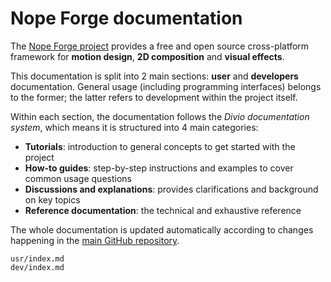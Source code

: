 # Nope Forge documentation

The [Nope Forge project][nopeforge] provides a free and open source cross-platform
framework for **motion design**, **2D composition** and **visual effects**.

This documentation is split into 2 main sections: **user** and **developers**
documentation. General usage (including programming interfaces) belongs to the
former; the latter refers to development within the project itself.

Within each section, the documentation follows the *Divio documentation system*,
which means it is structured into 4 main categories:
- **Tutorials**: introduction to general concepts to get started with the
  project
- **How-to guides**: step-by-step instructions and examples to cover common
  usage questions
- **Discussions and explanations**: provides clarifications and background on
  key topics
- **Reference documentation**: the technical and exhaustive reference

The whole documentation is updated automatically according to changes happening
in the [main GitHub repository][nopegl].

```{toctree}
usr/index.md
dev/index.md
```

[nopeforge]: https://www.nopeforge.org
[nopegl]: https://github.com/NopeForge/nope.gl
